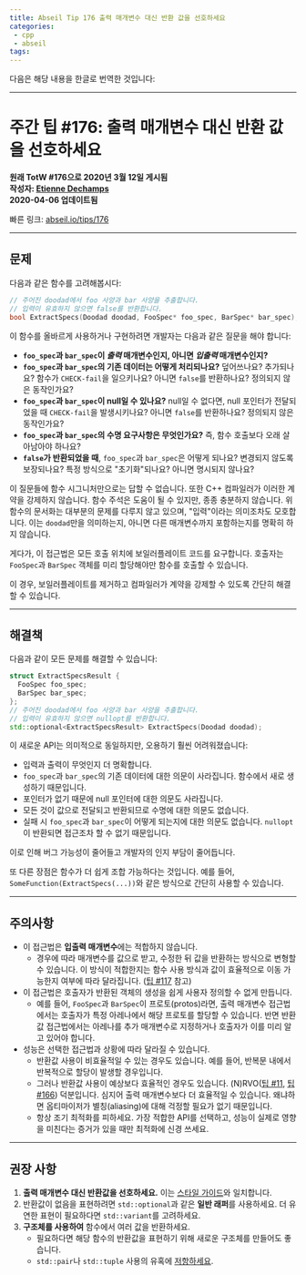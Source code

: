 ```yaml
---
title: Abseil Tip 176 출력 매개변수 대신 반환 값을 선호하세요
categories:
 - cpp
 - abseil
tags:
---
```


다음은 해당 내용을 한글로 번역한 것입니다:

---

# 주간 팁 #176: 출력 매개변수 대신 반환 값을 선호하세요

**원래 TotW #176으로 2020년 3월 12일 게시됨**  
**작성자: [Etienne Dechamps](mailto:edechamps@google.com)**  
**2020-04-06 업데이트됨**

빠른 링크: [abseil.io/tips/176](https://abseil.io/tips/176)

---

## 문제

다음과 같은 함수를 고려해봅시다:

```cpp
// 주어진 doodad에서 foo 사양과 bar 사양을 추출합니다.
// 입력이 유효하지 않으면 false를 반환합니다.
bool ExtractSpecs(Doodad doodad, FooSpec* foo_spec, BarSpec* bar_spec);
```

이 함수를 올바르게 사용하거나 구현하려면 개발자는 다음과 같은 질문을 해야 합니다:

- **`foo_spec`과 `bar_spec`이 *출력* 매개변수인지, 아니면 *입출력* 매개변수인지?**
- **`foo_spec`과 `bar_spec`의 기존 데이터는 어떻게 처리되나요?** 덮어쓰나요? 추가되나요? 함수가 `CHECK-fail`을 일으키나요? 아니면 `false`를 반환하나요? 정의되지 않은 동작인가요?
- **`foo_spec`과 `bar_spec`이 null일 수 있나요?** null일 수 없다면, null 포인터가 전달되었을 때 `CHECK-fail`을 발생시키나요? 아니면 `false`를 반환하나요? 정의되지 않은 동작인가요?
- **`foo_spec`과 `bar_spec`의 수명 요구사항은 무엇인가요?** 즉, 함수 호출보다 오래 살아남아야 하나요?
- **`false`가 반환되었을 때**, `foo_spec`과 `bar_spec`은 어떻게 되나요? 변경되지 않도록 보장되나요? 특정 방식으로 "초기화"되나요? 아니면 명시되지 않나요?

이 질문들에 함수 시그니처만으로는 답할 수 없습니다. 또한 C++ 컴파일러가 이러한 계약을 강제하지 않습니다. 함수 주석은 도움이 될 수 있지만, 종종 충분하지 않습니다. 위 함수의 문서화는 대부분의 문제를 다루지 않고 있으며, "입력"이라는 의미조차도 모호합니다. 이는 `doodad`만을 의미하는지, 아니면 다른 매개변수까지 포함하는지를 명확히 하지 않습니다.

게다가, 이 접근법은 모든 호출 위치에 보일러플레이트 코드를 요구합니다. 호출자는 `FooSpec`과 `BarSpec` 객체를 미리 할당해야만 함수를 호출할 수 있습니다.

이 경우, 보일러플레이트를 제거하고 컴파일러가 계약을 강제할 수 있도록 간단히 해결할 수 있습니다.

---

## 해결책

다음과 같이 모든 문제를 해결할 수 있습니다:

```cpp
struct ExtractSpecsResult {
  FooSpec foo_spec;
  BarSpec bar_spec;
};
// 주어진 doodad에서 foo 사양과 bar 사양을 추출합니다.
// 입력이 유효하지 않으면 nullopt를 반환합니다.
std::optional<ExtractSpecsResult> ExtractSpecs(Doodad doodad);
```

이 새로운 API는 의미적으로 동일하지만, 오용하기 훨씬 어려워졌습니다:

- 입력과 출력이 무엇인지 더 명확합니다.
- `foo_spec`과 `bar_spec`의 기존 데이터에 대한 의문이 사라집니다. 함수에서 새로 생성하기 때문입니다.
- 포인터가 없기 때문에 null 포인터에 대한 의문도 사라집니다.
- 모든 것이 값으로 전달되고 반환되므로 수명에 대한 의문도 없습니다.
- 실패 시 `foo_spec`과 `bar_spec`이 어떻게 되는지에 대한 의문도 없습니다. `nullopt`이 반환되면 접근조차 할 수 없기 때문입니다.

이로 인해 버그 가능성이 줄어들고 개발자의 인지 부담이 줄어듭니다.

또 다른 장점은 함수가 더 쉽게 조합 가능하다는 것입니다. 예를 들어, `SomeFunction(ExtractSpecs(...))`와 같은 방식으로 간단히 사용할 수 있습니다.

---

## 주의사항

- 이 접근법은 **입출력 매개변수**에는 적합하지 않습니다.
  - 경우에 따라 매개변수를 값으로 받고, 수정한 뒤 값을 반환하는 방식으로 변형할 수 있습니다. 이 방식이 적합한지는 함수 사용 방식과 값이 효율적으로 이동 가능한지 여부에 따라 달라집니다. ([팁 #117](/tips/117) 참고)
- 이 접근법은 호출자가 반환된 객체의 생성을 쉽게 사용자 정의할 수 없게 만듭니다.
  - 예를 들어, `FooSpec`과 `BarSpec`이 프로토(protos)라면, 출력 매개변수 접근법에서는 호출자가 특정 아레나에서 해당 프로토를 할당할 수 있습니다. 반면 반환값 접근법에서는 아레나를 추가 매개변수로 지정하거나 호출자가 이를 미리 알고 있어야 합니다.
- 성능은 선택한 접근법과 상황에 따라 달라질 수 있습니다.
  - 반환값 사용이 비효율적일 수 있는 경우도 있습니다. 예를 들어, 반복문 내에서 반복적으로 할당이 발생할 경우입니다.
  - 그러나 반환값 사용이 예상보다 효율적인 경우도 있습니다. (N)RVO([팁 #11](/tips/11), [팁 #166](/tips/166)) 덕분입니다. 심지어 출력 매개변수보다 더 효율적일 수 있습니다. 왜냐하면 옵티마이저가 별칭(aliasing)에 대해 걱정할 필요가 없기 때문입니다.
  - 항상 조기 최적화를 피하세요. 가장 적합한 API를 선택하고, 성능이 실제로 영향을 미친다는 증거가 있을 때만 최적화에 신경 쓰세요.

---

## 권장 사항

1. **출력 매개변수 대신 반환값을 선호하세요.** 이는 [스타일 가이드](https://google.github.io/styleguide/cppguide.html#Output_Parameters)와 일치합니다.
2. 반환값이 없음을 표현하려면 `std::optional`과 같은 **일반 래퍼**를 사용하세요. 더 유연한 표현이 필요하다면 `std::variant`를 고려하세요.
3. **구조체를 사용하여** 함수에서 여러 값을 반환하세요.
   - 필요하다면 해당 함수의 반환값을 표현하기 위해 새로운 구조체를 만들어도 좋습니다.
   - `std::pair`나 `std::tuple` 사용의 유혹에 [저항하세요](https://google.github.io/styleguide/cppguide.html#Structs_vs._Tuples).